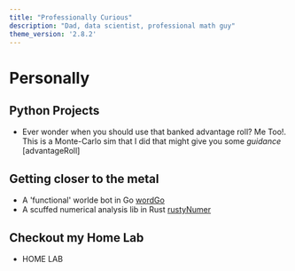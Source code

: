```yaml
---
title: "Professionally Curious"
description: "Dad, data scientist, professional math guy"
theme_version: '2.8.2'
---
```



# Personally
## Python Projects
- Ever wonder when you should use that banked advantage roll? Me Too!. This is a Monte-Carlo sim that I did that might give you some *guidance* [advantageRoll]
## Getting closer to the metal
- A 'functional' worlde bot in Go [wordGo](https://github.com/zornsLemons/wordGo)
- A scuffed numerical analysis lib in Rust [rustyNumer](https://github.com/zornsLemons/rustyNumer)
## Checkout my Home Lab
- HOME LAB

